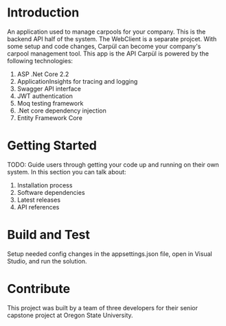 # Introduction 
An application used to manage carpools for your company. This is the backend API half of the system. The WebClient is a separate projcet. With some setup and code changes, Carpül can become your company's carpool management tool. This app is the API  Carpül is powered by the following technologies:
1.	ASP .Net Core 2.2
2.	ApplicationInsights for tracing and logging
3.	Swagger API interface
4.	JWT authentication
5.	Moq testing framework
6.	.Net core dependency injection
7.	Entity Framework Core

# Getting Started
TODO: Guide users through getting your code up and running on their own system. In this section you can talk about:
1.	Installation process
2.	Software dependencies
3.	Latest releases
4.	API references

# Build and Test
Setup needed config changes in the appsettings.json file, open in Visual Studio, and run the solution.

# Contribute
This project was built by a team of three developers for their senior capstone project at Oregon State University.